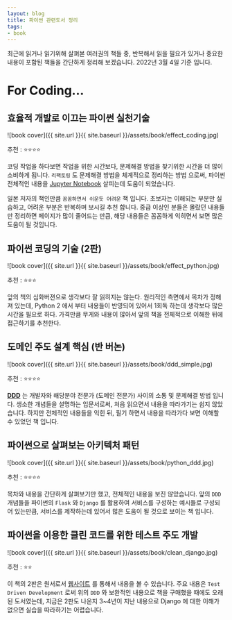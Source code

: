 ```yaml
---
layout: blog
title: 파이썬 관련도서 정리
tags:
- book
---
```


최근에 읽거나 읽기위해 살펴본 여러권의 책들 중, 반복해서 읽을 필요가 있거나 중요한 내용이 포함된 책들을 간단하게 정리해 보겠습니다. 2022년 3월 4일 기준 입니다.

# For Coding...

## 효율적 개발로 이끄는 파이썬 실천기술

![book cover]({{ site.url }}{{ site.baseurl }}/assets/book/effect_coding.jpg)

추천 : ⭐⭐⭐⭐

코딩 작업을 하다보면 작업을 위한 시간보다, <span style="color:var(--strong);">문제해결 방법을 찾기위한 시간</span>을 더 많이 소비하게 됩니다. `리팩토링` 도 <span style="color:var(--accent);">문제해결 방법을 체계적으로 정리하는 방법</span> 으로써, 파이썬 전체적인 내용을 [Jupyter Notebook](https://nbviewer.org/github/YongBeomKim/Tutorials/tree/master/) 살피는데 도움이 되었습니다.

일본 저자의 책인만큼 `꼼꼼하면서 쉬운듯 어려운` 책 입니다. 초보자는 이해되는 부분만 실습하고, 어려운 부분은 반복하며 보시길 추천 합니다. 중급 이상인 분들은 몰랐던 내용들만 정리하면 페이지가 많이 줄어드는 만큼, 해당 내용들은 꼼꼼하게 익히면서 보면 많은 도움이 될 것입니다.

## 파이썬 코딩의 기술 (2판)

![book cover]({{ site.url }}{{ site.baseurl }}/assets/book/effect_python.jpg)

추천 : ⭐⭐⭐

앞의 책의 심화버젼으로 생각보다 잘 읽히지는 않는다. 원리적인 측면에서 목차가 정해져 있는데, Python 2 에서 부터 내용들이 반영되어 있어서 1회독 하는데 생각보다 많은 시간을 필요로 하다. 가격만큼 무게와 내용이 많아서 앞의 책을 전체적으로 이해한 뒤에 접근하기를 추천한다.


## 도메인 주도 설계 핵심 (반 버논)

![book cover]({{ site.url }}{{ site.baseurl }}/assets/book/ddd_simple.jpg)

추천 : ⭐⭐⭐⭐

**[DDD](https://blog.insightbook.co.kr/2011/08/03/%EB%8F%84%EB%A9%94%EC%9D%B8-%EC%A3%BC%EB%8F%84-%EC%84%A4%EA%B3%84%EB%9E%80-%EB%AC%B4%EC%97%87%EC%9D%B8%EA%B0%80-%EA%B7%B8%EA%B2%83%EC%9D%B4-%EC%95%8C%EA%B3%A0-%EC%8B%B6%EB%8B%A4/)** 는 <span style="color:var(--strong);">개발자와 해당분야 전문가 (도메인 전문가) 사이의 소통 및 문제해결 방법</span> 입니다. 생소한 개념들을 설명하는 입문서로써, 처음 읽으면서 내용을 따라가기는 쉽지 않았습니다. 하지만 <span style="color:var(--accent);">전체적인 내용들을 익힌 뒤, 필기 하면서 내용을 따라가다 보면</span> 이해할 수 있었던 책 입니다.

## 파이썬으로 살펴보는 아키텍처 패턴

![book cover]({{ site.url }}{{ site.baseurl }}/assets/book/python_ddd.jpg)

추천 : ⭐⭐⭐⭐

목차와 내용을 간단하게 살펴보기만 했고, 전체적인 내용을 보진 않았습니다. 앞의 `DDD` 개념들을 파이썬의 `Flask` 와 `Django` 를 활용하여 서비스를 구성하는 예시들로 구성되어 있는만큼, 서비스를 제작하는데 있어서 많은 도움이 될 것으로 보이는 책 입니다.

##  파이썬을 이용한 클린 코드를 위한 테스트 주도 개발

![book cover]({{ site.url }}{{ site.baseurl }}/assets/book/clean_django.jpg)

추천 : ⭐⭐

이 책의 2판은 원서로서 [웹사이트](https://www.obeythetestinggoat.com/pages/book.html#toc) 를 통해서 내용을 볼 수 있습니다. 주요 내용은 `Test Driven Development` 로써 위의 `DDD` 와 보완적인 내용으로 책을 구매했을 때에도 오래된 도서였는데, 지금은 2판도 나온지 3~4년이 지난 내용으로 Django 에 대한 이해가 없으면 실습을 따라하기는 어렵습니다.